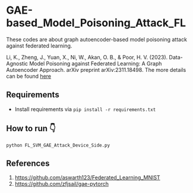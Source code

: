 # GAE-based_Model_Poisoning_Attack_FL
These codes are about graph autoencoder-based model poisoning attack against federated learning.

Li, K., Zheng, J., Yuan, X., Ni, W., Akan, O. B., & Poor, H. V. (2023). Data-Agnostic Model Poisoning against Federated Learning: A Graph Autoencoder Approach. arXiv preprint arXiv:2311.18498. The more details can be found [here](https://arxiv.org/abs/2311.18498)

## Requirements
- Install requirements via  `pip install -r requirements.txt`


## How to run :point_down:
```
python FL_SVM_GAE_Attack_Device_Side.py 
```


## References
1. https://github.com/aswarth123/Federated_Learning_MNIST
2. https://github.com/zfjsail/gae-pytorch



